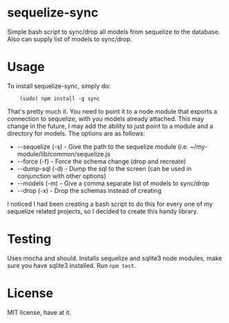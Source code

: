 sequelize-sync
==============

Simple bash script to sync/drop all models from sequelize to the database.  Also can
supply list of models to sync/drop.

Usage
==============

To install sequelize-sync, simply do:

```
    (sudo) npm install -g sync
```

That's pretty much it.  You need to point it to a node module that exports a connection
to sequelize, with you models already attached.  This may change in the future, I may
add the ability to just point to a module and a directory for models.  The options
are as follows:

* --sequelize (-s) - Give the path to the sequelize module (i.e. ~/my-module/lib/common/sequelize.js
* --force (-f) - Force the schema change (drop and recreate)
* --dump-sql (-d) - Dump the sql to the screen (can be used in conjunction with other options)
* --models (-m) - Give a comma separate list of models to sync/drop
* --drop (-x) - Drop the schemas instead of creating

I noticed I had been creating a bash script to do this for every one of my sequelize related
projects, so I decided to create this handy library.

Testing
==============

Uses mocha and should.  Installs sequelize and sqlite3 node modules, make sure you have
sqlite3 installed.  Run `npm test`.

License
==============
MIT license, have at it.
